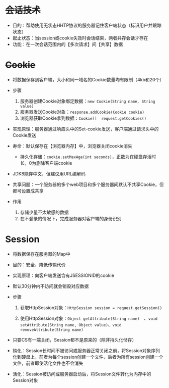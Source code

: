 # ~~会话技术~~

- 目的：帮助使用无状态HHTP协议的服务器记住客户端状态（标识用户并跟踪状态）
- 起止状态：当session或cookie失效时会话结束，两者共存会话才存在
- 功能：在一次会话范围内的【多次请求】间【共享】数据

# ~~Cookie~~

- 将数据保存到客户端，大小和同一域名的Cookie数量均有限制（4kb和20个）
- 步骤

  1. 服务器创建Cookie对象绑定数据：`new Cookie(String name, String value)`
  2. 服务器发送Cookie对象：`response.addCookie(Cookie cookie) `
  3. 浏览器获取Cookie拿到数据：`Cookie[]  request.getCookies()`
- 实现原理：服务器通过响应头中的Set-cookie发送，客户端通过请求头中的Cookie发送
- 寿命：默认保存在【浏览器内存】中，浏览器关闭cookie消失

  - 持久化存储：`cookie.setMaxAge(int seconds)`，正数为在硬盘存活时长，0为删除客户端cookie
- JDK8能存中文，但建议用URL编解码
- 共享问题：一个服务器的多个web项目和多个服务器间默认不共享Cookie，但都可设置成共享

- 作用

  1. 存储少量不太敏感的数据
  2. 在不登录的情况下，完成服务器对客户端的身份识别

# Session

- 将数据保存在服务器的Map中
- 目的：安全，降低传输代价
- 实现原理：向客户端发送含有JSESSIONID的cookie
- 默认30分钟内不访问就会销毁对应数据
- 步骤

  1. 获取HttpSession对象：`HttpSession session = request.getSession()`

  2. 使用HttpSession对象：`Object getAttribute(String name)  `、`void setAttribute(String name, Object value)`、`void removeAttribute(String name)`

- 只要CS有一端关闭，Session都不是原来的（除非持久化储存）

- 钝化：Session长时间不被访问或服务器正常关闭之前，将Session对象序列化到硬盘上，前者为每个session创建一个文件，后者为所有session创建一个文件，前者即使活化文件也不会消失

- 活化：Session被访问或服务器启动后，将Session文件转化为内存中的Session对象